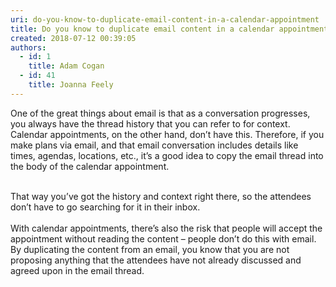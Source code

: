 ```yaml
---
uri: do-you-know-to-duplicate-email-content-in-a-calendar-appointment
title: Do you know to duplicate email content in a calendar appointment?
created: 2018-07-12 00:39:05
authors:
  - id: 1
    title: Adam Cogan
  - id: 41
    title: Joanna Feely
---
```





<span class='intro'> ​One of the great things about email is that as a conversation progresses, you always have the thread history that you can refer to for context. Calendar appointments, on the other hand, don’t have this. Therefore, if you make plans via email, and that email conversation includes details like times, agendas, locations, etc., it’s a good idea to copy the email thread into the body of the calendar appointment.<br><br> </span>

<p>​That way you’ve got the history and context right there, so the attendees don’t have to go searching for it in their inbox.<br>&#160;<br>With calendar appointments, there’s also the risk that people will accept the appointment without reading the content – people don’t do this with email.&#160; By duplicating the content from an email, you know that you are not proposing anything that the attendees have not already discussed and agreed upon in the email thread.&#160;<br>​<br></p>


